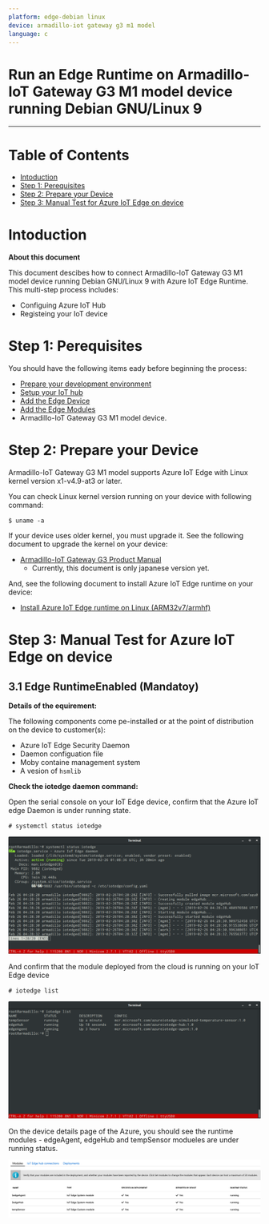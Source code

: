 ```yaml
---
platform: edge-debian linux
device: armadillo-iot gateway g3 m1 model
language: c
---
```


Run an Edge Runtime on Armadillo-IoT Gateway G3 M1 model device running Debian GNU/Linux 9
===
---

# Table of Contents

-   [Intoduction](#Introduction)
-   [Step 1: Perequisites](#Prerequisites)
-   [Step 2: Prepare your Device](#PrepareDevice)
-   [Step 3: Manual Test for Azure IoT Edge on device](#Manual)

<a name="Intoduction"></a>
# Intoduction

**About this document**

This document descibes how to connect Armadillo-IoT Gateway G3 M1 model device running Debian GNU/Linux 9 with Azure IoT Edge Runtime. This multi-step process includes:

-   Configuing Azure IoT Hub
-   Registeing your IoT device

<a name="Perequisites"></a>
# Step 1: Perequisites

You should have the following items eady before beginning the process:

-   [Prepare your development environment](https://github.com/Azure/azure-iot-sdk-c/blob/master/doc/devbox_setup.md)
-   [Setup your IoT hub](https://account.windowsazure.com/signup?offer=ms-azr-0044p)
-   [Add the Edge Device](https://docs.microsoft.com/en-us/azure/iot-edge/quickstart-linux)
-   [Add the Edge Modules](https://docs.microsoft.com/en-us/azure/iot-edge/quickstart-linux#deploy-a-module)
-   Armadillo-IoT Gateway G3 M1 model device.

<a name="PrepareDevice"></a>
# Step 2: Prepare your Device

Armadillo-IoT Gateway G3 M1 model supports Azure IoT Edge with Linux kernel version x1-v4.9-at3 or later.

You can check Linux kernel version running on your device with following command:

    $ uname -a


If your device uses older kernel, you must upgrade it.
See the following document to upgrade the kernel on your device:

-   [Armadillo-IoT Gateway G3 Product Manual](https://manual.atmark-techno.com/armadillo-iot-g3/armadillo-iotg-g3_product_manual_ja-2.0.2/ch11.html#sct.update_image_simply.linux)
    -   Currently, this document is only japanese version yet.

And, see the following document to install Azure IoT Edge runtime on your device:

-   [Install Azure IoT Edge runtime on Linux (ARM32v7/armhf)](https://docs.microsoft.com/azure/iot-edge/how-to-install-iot-edge-linux-arm)

<a name="Manual"></a>
# Step 3: Manual Test for Azure IoT Edge on device

<a name="Step-3-1-IoTEdgeRunTime"></a>
## 3.1 Edge RuntimeEnabled (Mandatoy)

**Details of the equirement:**

The following components come pe-installed or at the point of distribution on the device to customer(s):

-   Azure IoT Edge Security Daemon
-   Daemon configuation file
-   Moby containe management system
-   A vesion of `hsmlib` 

**Check the iotedge daemon command:** 

Open the serial console on your IoT Edge device, confirm that the Azure IoT edge Daemon is under running state.


    # systemctl status iotedge

 ![](./media/armadillo-iot-m1-model/systemctl_status_iotedge.png)

And confirm that the module deployed from the cloud is running on your IoT Edge device

    # iotedge list


 ![](./media/armadillo-iot-m1-model/iotedge_list.png)

On the device details page of the Azure, you should see the runtime modules - edgeAgent, edgeHub and tempSensor modueles are under running status.

 ![](./media/armadillo-iot-m1-model/deployed_modules.png)